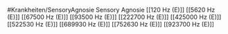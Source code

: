 #Krankheiten/SensoryAgnosie
Sensory Agnosie
[[120 Hz (E)]]
[[5620 Hz (E)]]
[[67500 Hz (E)]]
[[93500 Hz (E)]]
[[222700 Hz (E)]]
[[425000 Hz (E)]]
[[522530 Hz (E)]]
[[689930 Hz (E)]]
[[752630 Hz (E)]]
[[923700 Hz (E)]]